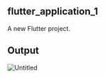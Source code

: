 ## flutter_application_1

A new Flutter project.

## Output

![Untitled](https://github.com/Mazed-Khan/mkcalcaculator/assets/134580735/235be9f8-d65e-44d4-8528-4d35794adaa8)

